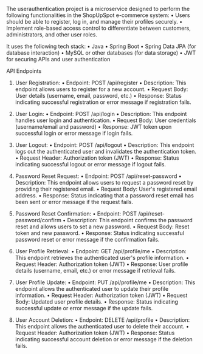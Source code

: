 The userauthentication project is a microservice designed to perform the following functionalities in the ShopUpSpot e-commerce system:
•	Users should be able to register, log in, and manage their profiles securely.
•	Implement role-based access control to differentiate between customers, administrators, and other user roles.

It uses the following tech stack:
•	Java
•	Spring Boot
•	Spring Data JPA (for database interaction)
•	MySQL or other databases (for data storage)
•	JWT for securing APIs and user authentication

API Endpoints
1.	User Registration:
•	Endpoint: POST /api/register
•	Description: This endpoint allows users to register for a new account.
•	Request Body: User details (username, email, password, etc.)
•	Response: Status indicating successful registration or error message if registration fails.

2.	User Login:
•	Endpoint: POST /api/login
•	Description: This endpoint handles user login and authentication.
•	Request Body: User credentials (username/email and password)
•	Response: JWT token upon successful login or error message if login fails.

3.	User Logout:
•	Endpoint: POST /api/logout
•	Description: This endpoint logs out the authenticated user and invalidates the authentication token.
•	Request Header: Authorization token (JWT)
•	Response: Status indicating successful logout or error message if logout fails.

4.	Password Reset Request:
•	Endpoint: POST /api/reset-password
•	Description: This endpoint allows users to request a password reset by providing their registered email.
•	Request Body: User's registered email address.
•	Response: Status indicating that a password reset email has been sent or error message if the request fails.

5.	Password Reset Confirmation:
•	Endpoint: POST /api/reset-password/confirm
•	Description: This endpoint confirms the password reset and allows users to set a new password.
•	Request Body: Reset token and new password.
•	Response: Status indicating successful password reset or error message if the confirmation fails.

6.	User Profile Retrieval:
•	Endpoint: GET /api/profile/me
•	Description: This endpoint retrieves the authenticated user's profile information.
•	Request Header: Authorization token (JWT)
•	Response: User profile details (username, email, etc.) or error message if retrieval fails.

7.	User Profile Update:
•	Endpoint: PUT /api/profile/me
•	Description: This endpoint allows the authenticated user to update their profile information.
•	Request Header: Authorization token (JWT)
•	Request Body: Updated user profile details.
•	Response: Status indicating successful update or error message if the update fails.

8.	User Account Deletion:
•	Endpoint: DELETE /api/profile
•	Description: This endpoint allows the authenticated user to delete their account.
•	Request Header: Authorization token (JWT)
•	Response: Status indicating successful account deletion or error message if the deletion fails.


